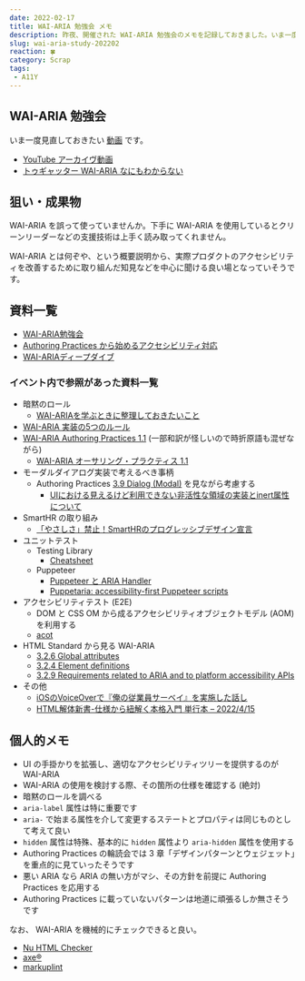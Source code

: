 ```yaml
---
date: 2022-02-17
title: WAI-ARIA 勉強会 メモ
description: 昨夜、開催された WAI-ARIA 勉強会のメモを記録しておきました。いま一度見直しておきたい気持ちです。
slug: wai-aria-study-202202
reaction: 🍀
category: Scrap
tags: 
 - A11Y
---
```


## WAI-ARIA 勉強会

いま一度見直しておきたい [動画](https://www.youtube.com/watch?app=desktop&v=ZLL0_W5w1vo) です。

- [YouTube アーカイヴ動画](https://www.youtube.com/watch?app=desktop&v=ZLL0_W5w1vo)
- [トゥギャッター WAI-ARIA なにもわからない](https://togetter.com/li/1847023)

## 狙い・成果物

WAI-ARIA を誤って使っていませんか。下手に WAI-ARIA を使用しているとクリーンリーダーなどの支援技術は上手く読み取ってくれません。

WAI-ARIA とは何ぞや、という概要説明から、実際プロダクトのアクセシビリティを改善するために取り組んだ知見などを中心に聞ける良い場となっていそうです。

## 資料一覧

- [WAI-ARIA勉強会](https://docs.google.com/presentation/d/1dKi_6-LOcMFpKPqdCXmpdsNPUznjz0n2BuVBbcIa0hE/edit#slide=id.p)
- [Authoring Practices から始めるアクセシビリティ対応](https://docs.google.com/presentation/d/1394XcpWMhaEualFuN5ekO9fC63JaBxScOhPX3WBKb-Q/edit#slide=id.g1111c3c076c_0_393)
- [WAI-ARIAディープダイブ](https://docs.google.com/presentation/d/1-PFlZmyXvtVRNkYGY8PL9E-qH8uRbMZxH7bV-2qz3rQ/edit#slide=id.p)

### イベント内で参照があった資料一覧

- 暗黙のロール
    - [WAI-ARIAを学ぶときに整理しておきたいこと](https://zenn.dev/yusukehirao/articles/e3512a58df58fd)
- [WAI-ARIA 実装の5つのルール](https://accessible-usable.net/2020/06/entry_200627.html)
- [WAI-ARIA Authoring Practices 1.1](https://www.w3.org/TR/wai-aria-practices-1.1/) (一部和訳が怪しいので時折原語も混ぜながら)
    - [WAI-ARIA オーサリング・プラクティス 1.1](https://waic.jp/docs/2019/NOTE-wai-aria-practices-1.1-20190207/)
- モーダルダイアログ実装で考えるべき事柄
    - Authoring Practices [3.9 Dialog (Modal)](https://www.w3.org/TR/wai-aria-practices-1.1/#dialog_modal) を見ながら考慮する
        - [UIにおける見えるけど利用できない非活性な領域の実装とinert属性について](https://standard.shiftbrain.com/blog/unavailable-inert-regions-and-inert-attribute)
- SmartHR の取り組み
    - [「やさしさ」禁止！SmartHRのプログレッシブデザイン宣言](https://note.com/oujimiyahara/n/n44e25b43f814)
- ユニットテスト
    - Testing Library
        - [Cheatsheet](https://testing-library.com/docs/dom-testing-library/cheatsheet/#queries)
    - Puppeteer
        - [Puppeteer と ARIA Handler](https://quramy.medium.com/puppeteer-と-aria-handler-188c7ebbed8)
        - [Puppetaria: accessibility-first Puppeteer scripts
          ](https://developer.chrome.com/blog/puppetaria/)
- アクセシビリティテスト (E2E)
    - DOM と CSS OM から成るアクセシビリティオブジェクトモデル (AOM) を利用する
    - [acot](https://github.com/acot-a11y/acot)
- HTML Standard から見る WAI-ARIA
    - [3.2.6 Global attributes](https://html.spec.whatwg.org/multipage/dom.html#global-attributes)
    - [3.2.4 Element definitions](https://html.spec.whatwg.org/multipage/dom.html#element-definitions)
    - [3.2.9 Requirements related to ARIA and to platform accessibility APIs](https://html.spec.whatwg.org/multipage/dom.html#wai-aria)
- その他
    - [iOSのVoiceOverで『俺の従業員サーベイ』を実施した話し](https://note.com/debugon/n/n510bedf93238)
    - [HTML解体新書-仕様から紐解く本格入門 単行本 – 2022/4/15](https://www.amazon.co.jp/dp/4862465277)

## 個人的メモ

- UI の手掛かりを拡張し、適切なアクセシビリティツリーを提供するのが WAI-ARIA
- WAI-ARIA の使用を検討する際、その箇所の仕様を確認する (絶対)
- 暗黙のロールを調べる
- `aria-label` 属性は特に重要です
- `aria-` で始まる属性を介して変更するステートとプロパティは同じものとして考えて良い
- `hidden` 属性は特殊、基本的に `hidden` 属性より `aria-hidden` 属性を使用する
- Authoring Practices の輪読会では 3 章「デザインパターンとウェジェット」を重点的に見ていったそうです
- 悪い ARIA なら ARIA の無い方がマシ、その方針を前提に Authoring Practices を応用する
- Authoring Practices に載っていないパターンは地道に頑張るしか無さそうです

なお、 WAI-ARIA を機械的にチェックできると良い。

- [Nu HTML Checker](https://validator.w3.org/nu/)
- [axe®︎](https://www.deque.com/axe/)
- [markuplint](https://github.com/markuplint/markuplint)
